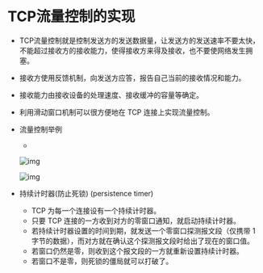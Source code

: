# TCP流量控制的实现

- TCP流量控制就是控制发送方的发送数据量，让发送方的发送速率不要太快，不能超过接收方的接收能力，使得接收方来得及接收，也不要使网络发生拥塞。

- 接收方使用反馈机制，向发送方应答，报告自己当前的接收情况和能力。

- 接收能力由接收设备的处理速度、接收缓冲的容量等确定。

- 利用滑动窗口机制可以很方便地在 TCP 连接上实现流量控制。

- 流量控制举例

  - 

    ![img](https://img1.zlogs.net/20/20200115191715.png)

    ![img](https://img1.zlogs.net/20/20200115191716.png)

- 持续计时器(防止死锁) (persistence timer)

  - TCP 为每一个连接设有一个持续计时器。
  - 只要 TCP 连接的一方收到对方的零窗口通知，就启动持续计时器。
  - 若持续计时器设置的时间到期，就发送一个零窗口探测报文段（仅携带 1 字节的数据），而对方就在确认这个探测报文段时给出了现在的窗口值。
  - 若窗口仍然是零，则收到这个报文段的一方就重新设置持续计时器。
  - 若窗口不是零，则死锁的僵局就可以打破了。
